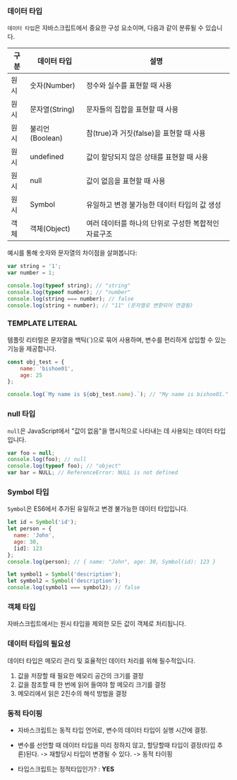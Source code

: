 ### 데이터 타입

`데이터 타입`은 자바스크립트에서 중요한 구성 요소이며, 다음과 같이 분류될 수 있습니다.

| **구분** | **데이터 타입** | **설명** |
|---------|----------------|----------|
| 원시      | 숫자(Number)   | 정수와 실수를 표현할 때 사용 |
| 원시      | 문자열(String) | 문자들의 집합을 표현할 때 사용 |
| 원시      | 불리언(Boolean) | 참(true)과 거짓(false)을 표현할 때 사용 |
| 원시      | undefined      | 값이 할당되지 않은 상태를 표현할 때 사용 |
| 원시      | null           | 값이 없음을 표현할 때 사용 |
| 원시      | Symbol         | 유일하고 변경 불가능한 데이터 타입의 값 생성 |
| 객체      | 객체(Object)   | 여러 데이터를 하나의 단위로 구성한 복합적인 자료구조 |

예시를 통해 숫자와 문자열의 차이점을 살펴봅니다:

```js
var string = '1';
var number = 1;

console.log(typeof string); // "string"
console.log(typeof number); // "number"
console.log(string === number); // false
console.log(string + number); // "11" (문자열로 변환되어 연결됨)
```

### TEMPLATE LITERAL

템플릿 리터럴은 문자열을 백틱(`)으로 묶어 사용하며, 변수를 편리하게 삽입할 수 있는 기능을 제공합니다.

```js
const obj_test = {
    name: 'bishoe01',
    age: 25
};

console.log(`My name is ${obj_test.name}.`); // "My name is bishoe01."
```

### null 타입

`null`은 JavaScript에서 "값이 없음"을 명시적으로 나타내는 데 사용되는 데이터 타입입니다.

```js
var foo = null;
console.log(foo); // null
console.log(typeof foo); // "object"
var bar = NULL; // ReferenceError: NULL is not defined
```

### Symbol 타입

`Symbol`은 ES6에서 추가된 유일하고 변경 불가능한 데이터 타입입니다.

```js
let id = Symbol('id');
let person = {
  name: 'John',
  age: 30,
  [id]: 123
};
console.log(person); // { name: "John", age: 30, Symbol(id): 123 }

let symbol1 = Symbol('description');
let symbol2 = Symbol('description');
console.log(symbol1 === symbol2); // false
```

### 객체 타입

자바스크립트에서는 원시 타입을 제외한 모든 값이 객체로 처리됩니다.

### 데이터 타입의 필요성

데이터 타입은 메모리 관리 및 효율적인 데이터 처리를 위해 필수적입니다.

1. 값을 저장할 때 필요한 메모리 공간의 크기를 결정
2. 값을 참조할 때 한 번에 읽어 들여야 할 메모리 크기를 결정
3. 메모리에서 읽은 2진수의 해석 방법을 결정

### 동적 타이핑

- 자바스크립트는 동적 타입 언어로, 변수의 데이터 타입이 실행 시간에 결정.
- 변수를 선언할 때 데이터 타입을 미리 정하지 않고, 할당할때 타입이 결정(타입 추론)된다. -> 재할당시 타입이 변경될 수 있다. -> 동적 타이핑 

- 타입스크립트는 정적타입인가? : **YES**

